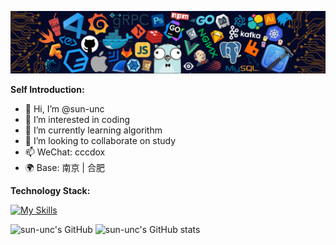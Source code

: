 ![banner](./banner.PNG)

**Self Introduction:** 

- 👋 Hi, I’m @sun-unc
- 👀 I’m interested in coding
- 🌱 I’m currently learning algorithm
- 💞️ I’m looking to collaborate on study
- 📫 WeChat: cccdox
- 🌍 Base: 南京 | 合肥

**Technology Stack:** 

[![My Skills](https://skillicons.dev/icons?i=js,ts,vue,vite,sass,nodejs,golang,mysql,docker,git,vscode)](https://skillicons.dev)

![sun-unc's GitHub](https://github-readme-stats.vercel.app/api/top-langs/?username=sun-unc&langs_count=10&layout=compact)
![sun-unc's GitHub stats](https://github-readme-stats.vercel.app/api?username=sun-unc&show_icons=true)
